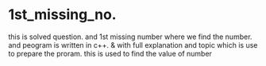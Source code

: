 # 1st_missing_no.
this is solved question.
and 1st missing number where we find the number.
and peogram is written in c++. & with full explanation and topic which is use to prepare the proram.
this is used to find the value of number
